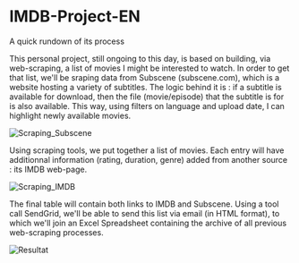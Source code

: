 # IMDB-Project-EN
A quick rundown of its process

This personal project, still ongoing to this day, is based on building, via web-scraping, a list of movies I might be interested to watch. In order to get that list, we'll be sraping data from Subscene (subscene.com), which is a website hosting a variety of subtitles. The logic behind it is : if a subtitle is available for download, then the file (movie/episode) that the subtitle is for is also available.
This way, using filters on language and upload date, I can highlight newly available movies.

![Scraping_Subscene](https://i.imgur.com/TOPVKaf.png)

Using scraping tools, we put together a list of movies. Each entry will have additionnal information (rating, duration, genre) added from another source : its IMDB web-page.

![Scraping_IMDB](https://i.imgur.com/07KsSaU.png)

The final table will contain both links to IMDB and Subscene.
Using a tool call SendGrid, we'll be able to send this list via email  (in HTML format), to which we'll join an Excel Spreadsheet containing the archive of all previous web-scraping processes.

![Resultat](https://i.imgur.com/sdyoVho.png)
